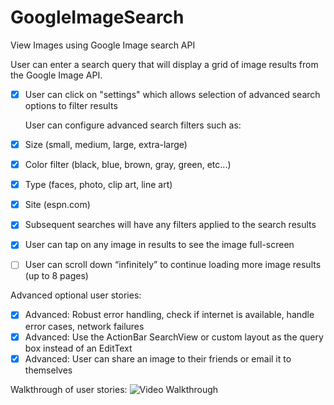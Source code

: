 # GoogleImageSearch
View Images using Google  Image search API 


User can enter a search query that will display a grid of image results from the Google Image API.

* [x] User can click on "settings" which allows selection of advanced search options to filter results

	User can configure advanced search filters such as:
* [x] Size (small, medium, large, extra-large)
* [x] Color filter (black, blue, brown, gray, green, etc...)
* [x] Type (faces, photo, clip art, line art)
* [x] Site (espn.com)
* [x] Subsequent searches will have any filters applied to the search results
* [x] User can tap on any image in results to see the image full-screen

* [ ] User can scroll down “infinitely” to continue loading more image results (up to 8 pages)

Advanced optional user stories:

* [x] Advanced: Robust error handling, check if internet is available, handle error cases, network failures
* [x] Advanced: Use the ActionBar SearchView or custom layout as the query box instead of an EditText
* [x] Advanced: User can share an image to their friends or email it to themselves

Walkthrough of user stories:
![Video Walkthrough](GoogleImageSearch.gif)


